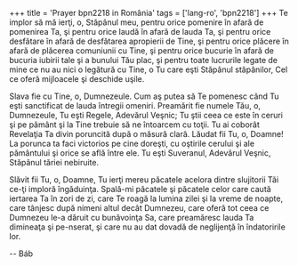 +++
title = 'Prayer bpn2218 in România'
tags = ['lang-ro', 'bpn2218']
+++
Te implor să mă ierţi, o, Stăpânul meu,
pentru orice pomenire în afară de pomenirea Ta, şi pentru orice laudă în afară de lauda Ta, şi pentru orice desfătare în afară de desfătarea apropierii de Tine, şi pentru orice plăcere în afară de plăcerea comuniunii cu Tine, şi pentru orice bucurie în afară de bucuria iubirii tale şi a bunului Tău plac, şi pentru toate lucrurile legate de mine ce nu au nici o legătură cu Tine, o Tu care eşti Stăpânul stăpânilor, Cel ce oferă mijloacele şi deschide uşile.

Slava fie cu Tine, o, Dumnezeule.
Cum aş putea să Te pomenesc când Tu eşti sanctificat de lauda întregii omeniri. Preamărit fie numele Tău, o, Dumnezeule, Tu eşti Regele, Adevărul Veşnic; Tu ştii ceea ce este în ceruri şi pe pământ şi la Tine trebuie să ne întoarcem cu toţii. Tu ai coborât Revelaţia Ta divin poruncită după o măsură clară. Lăudat fii Tu, o, Doamne! La porunca ta faci victorios pe cine doreşti, cu oştirile cerului şi ale pământului şi orice se află între ele. Tu eşti Suveranul, Adevărul Veşnic, Stăpânul tăriei nebiruite.

Slăvit fii Tu, o, Doamne, Tu ierţi mereu păcatele acelora dintre slujitorii Tăi ce-ţi imploră îngăduinţa. Spală-mi păcatele şi păcatele celor care caută iertarea Ta în zori de zi, care Te roagă la lumina zilei şi la vreme de noapte, care tânjesc după nimeni altul decât Dumnezeu, care oferă tot ceea ce Dumnezeu le-a dăruit cu bunăvoinţa Sa, care preamăresc lauda Ta dimineaţa şi pe-nserat, şi care nu au dat dovadă de neglijenţă în îndatoririle lor.

-- Báb
